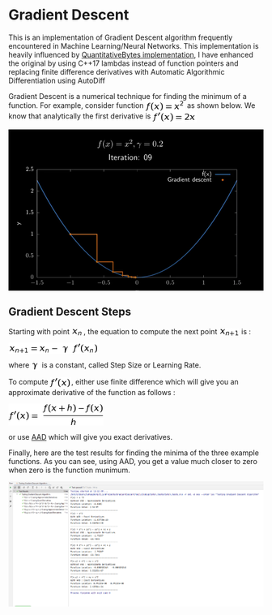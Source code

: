 # Gradient Descent
This is an implementation of Gradient Descent algorithm frequently encountered in Machine Learning/Neural Networks. 
This implementation is heavily influenced by [QuantitativeBytes implementation](https://www.youtube.com/watch?v=BjkmFVv4ccw), 
I have enhanced the original by using C++17 lambdas instead of function pointers and replacing finite difference derivatives with Automatic Algorithmic Differentiation using AutoDiff 

Gradient Descent is a numerical technique for finding the minimum of a function.
For example, consider function <img src="https://github.com/suhasghorp/GradientDescent/raw/master/images/1.png" align="center" border="0"> as shown below. 
We know that analytically the first derivative is <img src="https://github.com/suhasghorp/GradientDescent/raw/master/images/2.png" align="center" border="0">

<img src="https://github.com/suhasghorp/GradientDescent/raw/master/images/fx2_gd.png" align="center" border="0">

## Gradient Descent Steps

Starting with point <img src="https://github.com/suhasghorp/GradientDescent/raw/master/images/4.png" align="center" border="0">, the equation to compute the next point <img src="https://github.com/suhasghorp/GradientDescent/raw/master/images/5.png" align="center" border="0"> is :

<img src="https://github.com/suhasghorp/GradientDescent/raw/master/images/3.png" align="center" border="0">

where <img src="https://github.com/suhasghorp/GradientDescent/raw/master/images/6.png" align="center" border="0"> is a constant, called Step Size or Learning Rate.

To compute <img src="https://github.com/suhasghorp/GradientDescent/raw/master/images/7.png" align="center" border="0">, either use finite difference which will give you an approximate derivative of the function as follows : 

<img src="https://github.com/suhasghorp/GradientDescent/raw/master/images/8.png" align="center" border="0">

or use [AAD](https://en.wikipedia.org/wiki/Automatic_differentiation) which will give you exact derivatives.

Finally, here are the test results for finding the minima of the three example functions. 
As you can see, using AAD, you get a value much closer to zero when zero is the function munimum.

<img src="https://github.com/suhasghorp/GradientDescent/raw/master/images/Test_Results.png" align="center" border="0">



